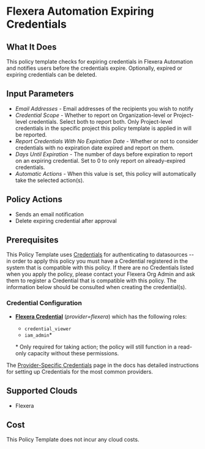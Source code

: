 # Flexera Automation Expiring Credentials

## What It Does

This policy template checks for expiring credentials in Flexera Automation and notifies users before the credentials expire. Optionally, expired or expiring credentials can be deleted.

## Input Parameters

- *Email Addresses* - Email addresses of the recipients you wish to notify
- *Credential Scope* - Whether to report on Organization-level or Project-level credentials. Select both to report both. Only Project-level credentials in the specific project this policy template is applied in will be reported.
- *Report Credentials With No Expiration Date* - Whether or not to consider credentials with no expiration date expired and report on them.
- *Days Until Expiration* - The number of days before expiration to report on an expiring credential. Set to 0 to only report on already-expired credentials.
- *Automatic Actions* - When this value is set, this policy will automatically take the selected action(s).

## Policy Actions

- Sends an email notification
- Delete expiring credential after approval

## Prerequisites

This Policy Template uses [Credentials](https://docs.flexera.com/flexera/EN/Automation/ManagingCredentialsExternal.htm) for authenticating to datasources -- in order to apply this policy you must have a Credential registered in the system that is compatible with this policy. If there are no Credentials listed when you apply the policy, please contact your Flexera Org Admin and ask them to register a Credential that is compatible with this policy. The information below should be consulted when creating the credential(s).

### Credential Configuration

- [**Flexera Credential**](https://docs.flexera.com/flexera/EN/Automation/ProviderCredentials.htm) (*provider=flexera*) which has the following roles:
  - `credential_viewer`
  - `iam_admin`*

  \* Only required for taking action; the policy will still function in a read-only capacity without these permissions.

The [Provider-Specific Credentials](https://docs.flexera.com/flexera/EN/Automation/ProviderCredentials.htm) page in the docs has detailed instructions for setting up Credentials for the most common providers.

## Supported Clouds

- Flexera

## Cost

This Policy Template does not incur any cloud costs.
